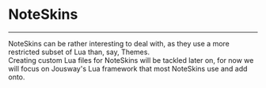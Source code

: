 # NoteSkins
---

NoteSkins can be rather interesting to deal with, as they use a more restricted
	subset of Lua than, say, Themes. \
Creating custom Lua files for NoteSkins will be tackled later on, for now we
	will focus on Jousway's Lua framework that most NoteSkins use
	and add onto.
